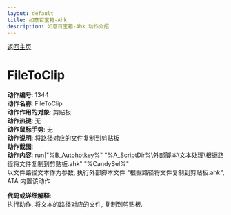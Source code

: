 ```yaml
---
layout: default
title: 如意百宝箱-Ahk
description: 如意百宝箱-Ahk 动作介绍
---
```


[返回主页](../index.md)

# [](#header-2) FileToClip

**动作编号**: 1344  
**动作名称**: FileToClip  
**动作作用的对象**: 剪贴板  
**动作热键**: 无  
**动作鼠标手势**: 无  
**动作说明**: 将路径对应的文件复制到剪贴板  
**动作截图**:  
**动作内容**: run|"%B_Autohotkey%" "%A_ScriptDir%\外部脚本\文本处理\根据路径将文件复制到剪贴板.ahk" "%CandySel%"  
以文件路径文本作为参数, 执行外部脚本文件 "根据路径将文件复制到剪贴板.ahk", ATA 内置该动作  

**代码或详细解释**:  
执行动作, 将文本的路径对应的文件, 复制到剪贴板.  
